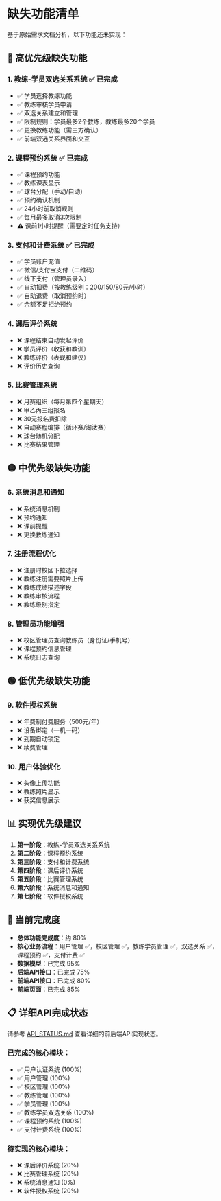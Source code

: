 # 缺失功能清单

基于原始需求文档分析，以下功能还未实现：

## 🔴 高优先级缺失功能

### 1. 教练-学员双选关系系统 ✅ 已完成
- ✅ 学员选择教练功能
- ✅ 教练审核学员申请
- ✅ 双选关系建立和管理
- ✅ 限制规则：学员最多2个教练，教练最多20个学员
- ✅ 更换教练功能（需三方确认）
- ✅ 前端双选关系界面和交互

### 2. 课程预约系统 ✅ 已完成
- ✅ 课程预约功能
- ✅ 教练课表显示
- ✅ 球台分配（手动/自动）
- ✅ 预约确认机制
- ✅ 24小时前取消规则
- ✅ 每月最多取消3次限制
- ⚠️ 课前1小时提醒（需要定时任务支持）

### 3. 支付和计费系统 ✅ 已完成
- ✅ 学员账户充值
- ✅ 微信/支付宝支付（二维码）
- ✅ 线下支付（管理员录入）
- ✅ 自动扣费（按教练级别：200/150/80元/小时）
- ✅ 自动退费（取消预约时）
- ✅ 余额不足拒绝预约

### 4. 课后评价系统
- ❌ 课程结束自动发起评价
- ❌ 学员评价（收获和教训）
- ❌ 教练评价（表现和建议）
- ❌ 评价历史查询

### 5. 比赛管理系统
- ❌ 月赛组织（每月第四个星期天）
- ❌ 甲乙丙三组报名
- ❌ 30元报名费扣除
- ❌ 自动赛程编排（循环赛/淘汰赛）
- ❌ 球台随机分配
- ❌ 比赛结果管理

## 🟡 中优先级缺失功能

### 6. 系统消息和通知
- ❌ 系统消息机制
- ❌ 预约通知
- ❌ 课前提醒
- ❌ 更换教练通知

### 7. 注册流程优化
- ❌ 注册时校区下拉选择
- ❌ 教练注册需要照片上传
- ❌ 教练成绩描述字段
- ❌ 教练审核流程
- ❌ 教练级别指定

### 8. 管理员功能增强
- ❌ 校区管理员查询教练员（身份证/手机号）
- ❌ 课程预约信息管理
- ❌ 系统日志查询

## 🟢 低优先级缺失功能

### 9. 软件授权系统
- ❌ 年费制付费服务（500元/年）
- ❌ 设备绑定（一机一码）
- ❌ 到期自动锁定
- ❌ 续费管理

### 10. 用户体验优化
- ❌ 头像上传功能
- ❌ 教练照片显示
- ❌ 获奖信息展示

## 📊 实现优先级建议

1. **第一阶段**：教练-学员双选关系系统
2. **第二阶段**：课程预约系统
3. **第三阶段**：支付和计费系统
4. **第四阶段**：课后评价系统
5. **第五阶段**：比赛管理系统
6. **第六阶段**：系统消息和通知
7. **第七阶段**：软件授权系统

## 🎯 当前完成度

- **总体功能完成度**：约 80%
- **核心业务流程**：用户管理 ✅，校区管理 ✅，教练学员管理 ✅，双选关系 ✅，课程预约 ✅，支付计费 ✅
- **数据模型**：已完成 95%
- **后端API接口**：已完成 75%
- **前端API接口**：已完成 80%
- **前端页面**：已完成 85%

## 📋 详细API完成状态

请参考 [API_STATUS.md](./API_STATUS.md) 查看详细的前后端API实现状态。

### 已完成的核心模块：
- ✅ 用户认证系统 (100%)
- ✅ 用户管理 (100%)
- ✅ 校区管理 (100%)
- ✅ 教练管理 (100%)
- ✅ 学员管理 (100%)
- ✅ 教练学员双选关系 (100%)
- ✅ 课程预约系统 (100%)
- ✅ 支付计费系统 (100%)

### 待实现的核心模块：
- ❌ 课后评价系统 (20%)
- ❌ 比赛管理系统 (20%)
- ❌ 系统消息通知 (0%)
- ❌ 软件授权系统 (20%)
